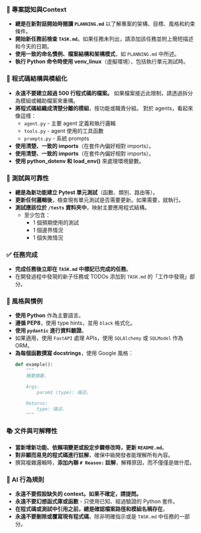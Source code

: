 ### 🔄 專案認知與Context
- **總是在新對話開始時閱讀 `PLANNING.md`** 以了解專案的架構、目標、風格和約束條件。
- **開始新任務前檢查 `TASK.md`**。如果任務未列出，請添加該任務並附上簡短描述和今天的日期。
- **使用一致的命名慣例、檔案結構和架構模式**，如 `PLANNING.md` 中所述。
- **執行 Python 命令時使用 venv_linux**（虛擬環境），包括執行單元測試時。

### 🧱 程式碼結構與模組化
- **永遠不要建立超過 500 行程式碼的檔案。** 如果檔案接近此限制，請透過拆分為模組或輔助檔案來重構。
- **將程式碼組織成清楚分離的模組**，按功能或職責分組。
  對於 agents，看起來像這樣：
    - `agent.py` - 主要 agent 定義和執行邏輯
    - `tools.py` - agent 使用的工具函數
    - `prompts.py` - 系統 prompts
- **使用清楚、一致的 imports**（在套件內偏好相對 imports）。
- **使用清楚、一致的 imports**（在套件內偏好相對 imports）。
- **使用 python_dotenv 和 load_env()** 來處理環境變數。

### 🧪 測試與可靠性
- **總是為新功能建立 Pytest 單元測試**（函數、類別、路由等）。
- **更新任何邏輯後**，檢查現有單元測試是否需要更新。如果需要，就執行。
- **測試應該位於 `/tests` 資料夾中**，映射主要應用程式結構。
  - 至少包含：
    - 1 個預期使用的測試
    - 1 個邊界情況
    - 1 個失敗情況

### ✅ 任務完成
- **完成任務後立即在 `TASK.md` 中標記已完成的任務**。
- 在開發過程中發現的新子任務或 TODOs 添加到 `TASK.md` 的「工作中發現」部分。

### 📎 風格與慣例
- **使用 Python** 作為主要語言。
- **遵循 PEP8**，使用 type hints，並用 `black` 格式化。
- **使用 `pydantic` 進行資料驗證**。
- 如果適用，使用 `FastAPI` 處理 APIs，使用 `SQLAlchemy` 或 `SQLModel` 作為 ORM。
- **為每個函數撰寫 docstrings**，使用 Google 風格：
  ```python
  def example():
      """
      簡要摘要。

      Args:
          param1 (type): 描述。

      Returns:
          type: 描述。
      """
  ```

### 📚 文件與可解釋性
- **當新增新功能、依賴項變更或設定步驟修改時，更新 `README.md`**。
- **對非顯而易見的程式碼進行註解**，確保中級開發者能理解所有內容。
- 撰寫複雜邏輯時，**添加內聯 `# Reason:` 註解**，解釋原因，而不僅僅是做什麼。

### 🧠 AI 行為規則
- **永遠不要假設缺失的 context。如果不確定，請提問。**
- **永遠不要幻想函式庫或函數** - 只使用已知、經過驗證的 Python 套件。
- **在程式碼或測試中引用之前，總是確認檔案路徑和模組名稱存在**。
- **永遠不要刪除或覆寫現有程式碼**，除非明確指示或是 `TASK.md` 中任務的一部分。